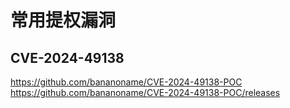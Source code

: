 # 常用提权漏洞
## CVE-2024-49138
https://github.com/bananoname/CVE-2024-49138-POC
https://github.com/bananoname/CVE-2024-49138-POC/releases